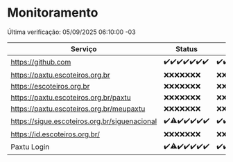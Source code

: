# Monitoramento

Última verificação: 05/09/2025 06:10:00 -03

|Serviço|Status|Últimas 24h|
|---|---|---|
|https://github.com|<span title="2025-08-29: OK=23">✔️</span><span title="2025-08-30: OK=23">✔️</span><span title="2025-08-31: OK=23">✔️</span><span title="2025-09-01: OK=23">✔️</span><span title="2025-09-02: OK=23">✔️</span><span title="2025-09-03: OK=23">✔️</span><span title="2025-09-04: OK=8">✔️</span>|<span title="04/09/2025 06:10:00 -03 : 200">✔️</span><span title="04/09/2025 07:09:00 -03 : 200">✔️</span><span title="04/09/2025 08:07:00 -03 : 200">✔️</span><span title="04/09/2025 09:17:00 -03 : 200">✔️</span><span title="04/09/2025 10:18:00 -03 : 200">✔️</span><span title="04/09/2025 11:09:00 -03 : 200">✔️</span><span title="04/09/2025 12:09:00 -03 : 200">✔️</span><span title="04/09/2025 13:11:00 -03 : 200">✔️</span><span title="04/09/2025 14:07:00 -03 : 200">✔️</span><span title="04/09/2025 15:12:00 -03 : 200">✔️</span><span title="04/09/2025 16:06:00 -03 : 200">✔️</span><span title="04/09/2025 17:09:00 -03 : 200">✔️</span><span title="04/09/2025 18:08:00 -03 : 200">✔️</span><span title="04/09/2025 19:08:00 -03 : 200">✔️</span><span title="04/09/2025 20:08:00 -03 : 200">✔️</span><span title="04/09/2025 21:43:00 -03 : 200">✔️</span><span title="04/09/2025 23:16:00 -03 : 200">✔️</span><span title="05/09/2025 00:23:00 -03 : 200">✔️</span><span title="05/09/2025 01:11:00 -03 : 200">✔️</span><span title="05/09/2025 02:09:00 -03 : 200">✔️</span><span title="05/09/2025 03:14:00 -03 : 200">✔️</span><span title="05/09/2025 04:09:00 -03 : 200">✔️</span><span title="05/09/2025 05:12:00 -03 : 200">✔️</span><span title="05/09/2025 06:10:00 -03 : 200">✔️</span>|
|https://paxtu.escoteiros.org.br|<span title="2025-08-29: Falhas=23">❌</span><span title="2025-08-30: Falhas=23">❌</span><span title="2025-08-31: Falhas=23">❌</span><span title="2025-09-01: Falhas=23">❌</span><span title="2025-09-02: Falhas=23">❌</span><span title="2025-09-03: Falhas=23">❌</span><span title="2025-09-04: Falhas=8">❌</span>|<span title="04/09/2025 06:10:00 -03 : 403">❌</span><span title="04/09/2025 07:09:00 -03 : 403">❌</span><span title="04/09/2025 08:07:00 -03 : 403">❌</span><span title="04/09/2025 09:17:00 -03 : 403">❌</span><span title="04/09/2025 10:18:00 -03 : 403">❌</span><span title="04/09/2025 11:09:00 -03 : 403">❌</span><span title="04/09/2025 12:09:00 -03 : 403">❌</span><span title="04/09/2025 13:11:00 -03 : 403">❌</span><span title="04/09/2025 14:07:00 -03 : 403">❌</span><span title="04/09/2025 15:12:00 -03 : 403">❌</span><span title="04/09/2025 16:06:00 -03 : 403">❌</span><span title="04/09/2025 17:09:00 -03 : 403">❌</span><span title="04/09/2025 18:08:00 -03 : 403">❌</span><span title="04/09/2025 19:08:00 -03 : 403">❌</span><span title="04/09/2025 20:08:00 -03 : 403">❌</span><span title="04/09/2025 21:43:00 -03 : 403">❌</span><span title="04/09/2025 23:16:00 -03 : 403">❌</span><span title="05/09/2025 00:23:00 -03 : 403">❌</span><span title="05/09/2025 01:11:00 -03 : 403">❌</span><span title="05/09/2025 02:09:00 -03 : 403">❌</span><span title="05/09/2025 03:14:00 -03 : 403">❌</span><span title="05/09/2025 04:09:00 -03 : 403">❌</span><span title="05/09/2025 05:12:00 -03 : 403">❌</span><span title="05/09/2025 06:10:00 -03 : 403">❌</span>|
|https://escoteiros.org.br|<span title="2025-08-29: Falhas=23">❌</span><span title="2025-08-30: Falhas=23">❌</span><span title="2025-08-31: Falhas=23">❌</span><span title="2025-09-01: Falhas=23">❌</span><span title="2025-09-02: Falhas=23">❌</span><span title="2025-09-03: Falhas=23">❌</span><span title="2025-09-04: Falhas=8">❌</span>|<span title="04/09/2025 06:10:00 -03 : 403">❌</span><span title="04/09/2025 07:09:00 -03 : 403">❌</span><span title="04/09/2025 08:07:00 -03 : 403">❌</span><span title="04/09/2025 09:17:00 -03 : 403">❌</span><span title="04/09/2025 10:18:00 -03 : 403">❌</span><span title="04/09/2025 11:09:00 -03 : 403">❌</span><span title="04/09/2025 12:09:00 -03 : 403">❌</span><span title="04/09/2025 13:11:00 -03 : 403">❌</span><span title="04/09/2025 14:07:00 -03 : 403">❌</span><span title="04/09/2025 15:12:00 -03 : 403">❌</span><span title="04/09/2025 16:06:00 -03 : 403">❌</span><span title="04/09/2025 17:09:00 -03 : 403">❌</span><span title="04/09/2025 18:08:00 -03 : 403">❌</span><span title="04/09/2025 19:08:00 -03 : 403">❌</span><span title="04/09/2025 20:08:00 -03 : 403">❌</span><span title="04/09/2025 21:43:00 -03 : 403">❌</span><span title="04/09/2025 23:16:00 -03 : 403">❌</span><span title="05/09/2025 00:23:00 -03 : 403">❌</span><span title="05/09/2025 01:11:00 -03 : 403">❌</span><span title="05/09/2025 02:09:00 -03 : 403">❌</span><span title="05/09/2025 03:14:00 -03 : 403">❌</span><span title="05/09/2025 04:09:00 -03 : 403">❌</span><span title="05/09/2025 05:12:00 -03 : 403">❌</span><span title="05/09/2025 06:10:00 -03 : 403">❌</span>|
|https://paxtu.escoteiros.org.br/paxtu|<span title="2025-08-29: Falhas=23">❌</span><span title="2025-08-30: Falhas=23">❌</span><span title="2025-08-31: Falhas=23">❌</span><span title="2025-09-01: Falhas=23">❌</span><span title="2025-09-02: Falhas=23">❌</span><span title="2025-09-03: Falhas=23">❌</span><span title="2025-09-04: Falhas=8">❌</span>|<span title="04/09/2025 06:10:00 -03 : 403">❌</span><span title="04/09/2025 07:09:00 -03 : 403">❌</span><span title="04/09/2025 08:07:00 -03 : 403">❌</span><span title="04/09/2025 09:17:00 -03 : 403">❌</span><span title="04/09/2025 10:18:00 -03 : 403">❌</span><span title="04/09/2025 11:09:00 -03 : 403">❌</span><span title="04/09/2025 12:09:00 -03 : 403">❌</span><span title="04/09/2025 13:11:00 -03 : 403">❌</span><span title="04/09/2025 14:07:00 -03 : 403">❌</span><span title="04/09/2025 15:12:00 -03 : 403">❌</span><span title="04/09/2025 16:06:00 -03 : 403">❌</span><span title="04/09/2025 17:09:00 -03 : 403">❌</span><span title="04/09/2025 18:08:00 -03 : 403">❌</span><span title="04/09/2025 19:08:00 -03 : 403">❌</span><span title="04/09/2025 20:08:00 -03 : 403">❌</span><span title="04/09/2025 21:43:00 -03 : 403">❌</span><span title="04/09/2025 23:16:00 -03 : 403">❌</span><span title="05/09/2025 00:23:00 -03 : 403">❌</span><span title="05/09/2025 01:11:00 -03 : 403">❌</span><span title="05/09/2025 02:09:00 -03 : 403">❌</span><span title="05/09/2025 03:14:00 -03 : 403">❌</span><span title="05/09/2025 04:09:00 -03 : 403">❌</span><span title="05/09/2025 05:12:00 -03 : 403">❌</span><span title="05/09/2025 06:10:00 -03 : 403">❌</span>|
|https://paxtu.escoteiros.org.br/meupaxtu|<span title="2025-08-29: Falhas=23">❌</span><span title="2025-08-30: Falhas=23">❌</span><span title="2025-08-31: Falhas=23">❌</span><span title="2025-09-01: Falhas=23">❌</span><span title="2025-09-02: Falhas=23">❌</span><span title="2025-09-03: Falhas=23">❌</span><span title="2025-09-04: Falhas=8">❌</span>|<span title="04/09/2025 06:10:00 -03 : 403">❌</span><span title="04/09/2025 07:09:00 -03 : 403">❌</span><span title="04/09/2025 08:07:00 -03 : 403">❌</span><span title="04/09/2025 09:17:00 -03 : 403">❌</span><span title="04/09/2025 10:18:00 -03 : 403">❌</span><span title="04/09/2025 11:09:00 -03 : 403">❌</span><span title="04/09/2025 12:09:00 -03 : 403">❌</span><span title="04/09/2025 13:11:00 -03 : 403">❌</span><span title="04/09/2025 14:07:00 -03 : 403">❌</span><span title="04/09/2025 15:12:00 -03 : 403">❌</span><span title="04/09/2025 16:06:00 -03 : 403">❌</span><span title="04/09/2025 17:09:00 -03 : 403">❌</span><span title="04/09/2025 18:08:00 -03 : 403">❌</span><span title="04/09/2025 19:08:00 -03 : 403">❌</span><span title="04/09/2025 20:08:00 -03 : 403">❌</span><span title="04/09/2025 21:43:00 -03 : 403">❌</span><span title="04/09/2025 23:16:00 -03 : 403">❌</span><span title="05/09/2025 00:23:00 -03 : 403">❌</span><span title="05/09/2025 01:11:00 -03 : 403">❌</span><span title="05/09/2025 02:09:00 -03 : 403">❌</span><span title="05/09/2025 03:14:00 -03 : 403">❌</span><span title="05/09/2025 04:09:00 -03 : 403">❌</span><span title="05/09/2025 05:12:00 -03 : 403">❌</span><span title="05/09/2025 06:10:00 -03 : 403">❌</span>|
|https://sigue.escoteiros.org.br/siguenacional|<span title="2025-08-29: OK=23">✔️</span><span title="2025-08-30: OK=22, Falhas=1">⚠️</span><span title="2025-08-31: OK=23">✔️</span><span title="2025-09-01: OK=23">✔️</span><span title="2025-09-02: OK=23">✔️</span><span title="2025-09-03: OK=23">✔️</span><span title="2025-09-04: OK=8">✔️</span>|<span title="04/09/2025 06:10:00 -03 : 200">✔️</span><span title="04/09/2025 07:09:00 -03 : 200">✔️</span><span title="04/09/2025 08:07:00 -03 : 200">✔️</span><span title="04/09/2025 09:17:00 -03 : 200">✔️</span><span title="04/09/2025 10:18:00 -03 : 200">✔️</span><span title="04/09/2025 11:09:00 -03 : 200">✔️</span><span title="04/09/2025 12:09:00 -03 : 200">✔️</span><span title="04/09/2025 13:11:00 -03 : 200">✔️</span><span title="04/09/2025 14:07:00 -03 : 200">✔️</span><span title="04/09/2025 15:12:00 -03 : 200">✔️</span><span title="04/09/2025 16:06:00 -03 : 200">✔️</span><span title="04/09/2025 17:09:00 -03 : 200">✔️</span><span title="04/09/2025 18:08:00 -03 : 200">✔️</span><span title="04/09/2025 19:08:00 -03 : 200">✔️</span><span title="04/09/2025 20:08:00 -03 : 200">✔️</span><span title="04/09/2025 21:43:00 -03 : 200">✔️</span><span title="04/09/2025 23:16:00 -03 : 200">✔️</span><span title="05/09/2025 00:23:00 -03 : 200">✔️</span><span title="05/09/2025 01:11:00 -03 : 200">✔️</span><span title="05/09/2025 02:09:00 -03 : 200">✔️</span><span title="05/09/2025 03:14:00 -03 : 200">✔️</span><span title="05/09/2025 04:09:00 -03 : 200">✔️</span><span title="05/09/2025 05:12:00 -03 : 200">✔️</span><span title="05/09/2025 06:10:00 -03 : 200">✔️</span>|
|https://id.escoteiros.org.br/|<span title="2025-08-29: Falhas=23">❌</span><span title="2025-08-30: Falhas=23">❌</span><span title="2025-08-31: Falhas=23">❌</span><span title="2025-09-01: Falhas=23">❌</span><span title="2025-09-02: Falhas=23">❌</span><span title="2025-09-03: Falhas=23">❌</span><span title="2025-09-04: Falhas=8">❌</span>|<span title="04/09/2025 06:10:00 -03 : 403">❌</span><span title="04/09/2025 07:09:00 -03 : 403">❌</span><span title="04/09/2025 08:07:00 -03 : 403">❌</span><span title="04/09/2025 09:17:00 -03 : 403">❌</span><span title="04/09/2025 10:18:00 -03 : 403">❌</span><span title="04/09/2025 11:09:00 -03 : 403">❌</span><span title="04/09/2025 12:09:00 -03 : 403">❌</span><span title="04/09/2025 13:11:00 -03 : 403">❌</span><span title="04/09/2025 14:07:00 -03 : 403">❌</span><span title="04/09/2025 15:12:00 -03 : 403">❌</span><span title="04/09/2025 16:06:00 -03 : 403">❌</span><span title="04/09/2025 17:09:00 -03 : 403">❌</span><span title="04/09/2025 18:08:00 -03 : 403">❌</span><span title="04/09/2025 19:08:00 -03 : 403">❌</span><span title="04/09/2025 20:08:00 -03 : 403">❌</span><span title="04/09/2025 21:43:00 -03 : 403">❌</span><span title="04/09/2025 23:16:00 -03 : 403">❌</span><span title="05/09/2025 00:23:00 -03 : 403">❌</span><span title="05/09/2025 01:11:00 -03 : 403">❌</span><span title="05/09/2025 02:09:00 -03 : 403">❌</span><span title="05/09/2025 03:14:00 -03 : 403">❌</span><span title="05/09/2025 04:09:00 -03 : 403">❌</span><span title="05/09/2025 05:12:00 -03 : 403">❌</span><span title="05/09/2025 06:10:00 -03 : 403">❌</span>|
|Paxtu Login|<span title="2025-08-29: OK=23">✔️</span><span title="2025-08-30: OK=22, Falhas=1">⚠️</span><span title="2025-08-31: OK=23">✔️</span><span title="2025-09-01: OK=23">✔️</span><span title="2025-09-02: OK=23">✔️</span><span title="2025-09-03: OK=23">✔️</span><span title="2025-09-04: OK=8">✔️</span>|<span title="04/09/2025 06:10:00 -03 : 200">✔️</span><span title="04/09/2025 07:09:00 -03 : 200">✔️</span><span title="04/09/2025 08:07:00 -03 : 200">✔️</span><span title="04/09/2025 09:17:00 -03 : 200">✔️</span><span title="04/09/2025 10:18:00 -03 : 200">✔️</span><span title="04/09/2025 11:09:00 -03 : 200">✔️</span><span title="04/09/2025 12:09:00 -03 : 200">✔️</span><span title="04/09/2025 13:11:00 -03 : 200">✔️</span><span title="04/09/2025 14:07:00 -03 : 200">✔️</span><span title="04/09/2025 15:12:00 -03 : 200">✔️</span><span title="04/09/2025 16:06:00 -03 : 200">✔️</span><span title="04/09/2025 17:09:00 -03 : 200">✔️</span><span title="04/09/2025 18:08:00 -03 : 200">✔️</span><span title="04/09/2025 19:08:00 -03 : 200">✔️</span><span title="04/09/2025 20:08:00 -03 : 200">✔️</span><span title="04/09/2025 21:43:00 -03 : 200">✔️</span><span title="04/09/2025 23:16:00 -03 : 200">✔️</span><span title="05/09/2025 00:23:00 -03 : 200">✔️</span><span title="05/09/2025 01:11:00 -03 : 200">✔️</span><span title="05/09/2025 02:09:00 -03 : 200">✔️</span><span title="05/09/2025 03:14:00 -03 : 200">✔️</span><span title="05/09/2025 04:09:00 -03 : 200">✔️</span><span title="05/09/2025 05:12:00 -03 : 200">✔️</span><span title="05/09/2025 06:10:00 -03 : 200">✔️</span>|
